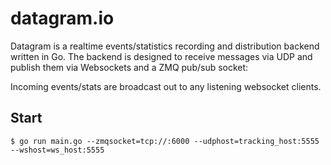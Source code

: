 # datagram.io

Datagram is a realtime events/statistics recording and distribution backend written in Go.
The backend is designed to receive messages via UDP and publish them via Websockets and a ZMQ pub/sub socket:

Incoming events/stats are broadcast out to any listening websocket clients.

## Start

    $ go run main.go --zmqsocket=tcp://:6000 --udphost=tracking_host:5555 --wshost=ws_host:5555
